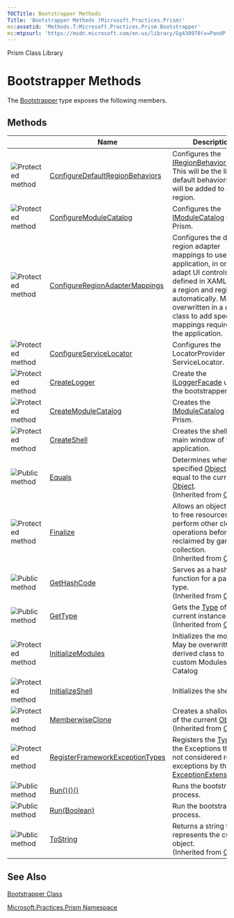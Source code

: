 ```yaml
---
TOCTitle: Bootstrapper Methods
Title: 'Bootstrapper Methods (Microsoft.Practices.Prism)'
ms:assetid: 'Methods.T:Microsoft.Practices.Prism.Bootstrapper'
ms:mtpsurl: 'https://msdn.microsoft.com/en-us/library/Gg430970(v=PandP.50)'
---
```


Prism Class Library

Bootstrapper Methods
====================

The [Bootstrapper](https://msdn.microsoft.com/t:microsoft.practices.prism.bootstrapper) type exposes the following members.

Methods
-------

<table>

<thead>
<tr class="header">
<th> </th>
<th>Name</th>
<th>Description</th>
</tr>
</thead>
<tbody>
<tr class="odd">
<td><img src="https://msdn.microsoft.com/en-us/Gg430970.protmethod(en-us,PandP.50).gif" title="Protected method" /></td>
<td><a href="https://msdn.microsoft.com/m:microsoft.practices.prism.bootstrapper.configuredefaultregionbehaviors">ConfigureDefaultRegionBehaviors</a></td>
<td><div class="summary">
Configures the <a href="https://msdn.microsoft.com/t:microsoft.practices.prism.regions.iregionbehaviorfactory">IRegionBehaviorFactory</a>. This will be the list of default behaviors that will be added to a region.
</div></td>
</tr>
<tr class="even">
<td><img src="https://msdn.microsoft.com/en-us/Gg430970.protmethod(en-us,PandP.50).gif" title="Protected method" /></td>
<td><a href="https://msdn.microsoft.com/m:microsoft.practices.prism.bootstrapper.configuremodulecatalog">ConfigureModuleCatalog</a></td>
<td><div class="summary">
Configures the <a href="https://msdn.microsoft.com/t:microsoft.practices.prism.modularity.imodulecatalog">IModuleCatalog</a> used by Prism.
</div></td>
</tr>
<tr class="odd">
<td><img src="https://msdn.microsoft.com/en-us/Gg430970.protmethod(en-us,PandP.50).gif" title="Protected method" /></td>
<td><a href="https://msdn.microsoft.com/m:microsoft.practices.prism.bootstrapper.configureregionadaptermappings">ConfigureRegionAdapterMappings</a></td>
<td><div class="summary">
Configures the default region adapter mappings to use in the application, in order to adapt UI controls defined in XAML to use a region and register it automatically. May be overwritten in a derived class to add specific mappings required by the application.
</div></td>
</tr>
<tr class="even">
<td><img src="https://msdn.microsoft.com/en-us/Gg430970.protmethod(en-us,PandP.50).gif" title="Protected method" /></td>
<td><a href="https://msdn.microsoft.com/m:microsoft.practices.prism.bootstrapper.configureservicelocator">ConfigureServiceLocator</a></td>
<td><div class="summary">
Configures the LocatorProvider for the ServiceLocator.
</div></td>
</tr>
<tr class="odd">
<td><img src="https://msdn.microsoft.com/en-us/Gg430970.protmethod(en-us,PandP.50).gif" title="Protected method" /></td>
<td><a href="https://msdn.microsoft.com/m:microsoft.practices.prism.bootstrapper.createlogger">CreateLogger</a></td>
<td><div class="summary">
Create the <a href="https://msdn.microsoft.com/t:microsoft.practices.prism.logging.iloggerfacade">ILoggerFacade</a> used by the bootstrapper.
</div></td>
</tr>
<tr class="even">
<td><img src="https://msdn.microsoft.com/en-us/Gg430970.protmethod(en-us,PandP.50).gif" title="Protected method" /></td>
<td><a href="https://msdn.microsoft.com/m:microsoft.practices.prism.bootstrapper.createmodulecatalog">CreateModuleCatalog</a></td>
<td><div class="summary">
Creates the <a href="https://msdn.microsoft.com/t:microsoft.practices.prism.modularity.imodulecatalog">IModuleCatalog</a> used by Prism.
</div></td>
</tr>
<tr class="odd">
<td><img src="https://msdn.microsoft.com/en-us/Gg430970.protmethod(en-us,PandP.50).gif" title="Protected method" /></td>
<td><a href="https://msdn.microsoft.com/m:microsoft.practices.prism.bootstrapper.createshell">CreateShell</a></td>
<td><div class="summary">
Creates the shell or main window of the application.
</div></td>
</tr>
<tr class="even">
<td><img src="https://msdn.microsoft.com/en-us/Gg430970.pubmethod(en-us,PandP.50).gif" title="Public method" /></td>
<td><a href="http://msdn.microsoft.com/en-us/library/bsc2ak47">Equals</a></td>
<td><div class="summary">
Determines whether the specified <a href="http://msdn.microsoft.com/en-us/library/e5kfa45b">Object</a> is equal to the current <a href="http://msdn.microsoft.com/en-us/library/e5kfa45b">Object</a>.
</div>
(Inherited from <a href="http://msdn.microsoft.com/en-us/library/e5kfa45b">Object</a>.)</td>
</tr>
<tr class="odd">
<td><img src="https://msdn.microsoft.com/en-us/Gg430970.protmethod(en-us,PandP.50).gif" title="Protected method" /></td>
<td><a href="http://msdn.microsoft.com/en-us/library/4k87zsw7">Finalize</a></td>
<td><div class="summary">
Allows an object to try to free resources and perform other cleanup operations before it is reclaimed by garbage collection.
</div>
(Inherited from <a href="http://msdn.microsoft.com/en-us/library/e5kfa45b">Object</a>.)</td>
</tr>
<tr class="even">
<td><img src="https://msdn.microsoft.com/en-us/Gg430970.pubmethod(en-us,PandP.50).gif" title="Public method" /></td>
<td><a href="http://msdn.microsoft.com/en-us/library/zdee4b3y">GetHashCode</a></td>
<td><div class="summary">
Serves as a hash function for a particular type.
</div>
(Inherited from <a href="http://msdn.microsoft.com/en-us/library/e5kfa45b">Object</a>.)</td>
</tr>
<tr class="odd">
<td><img src="https://msdn.microsoft.com/en-us/Gg430970.pubmethod(en-us,PandP.50).gif" title="Public method" /></td>
<td><a href="http://msdn.microsoft.com/en-us/library/dfwy45w9">GetType</a></td>
<td><div class="summary">
Gets the <a href="http://msdn.microsoft.com/en-us/library/42892f65">Type</a> of the current instance.
</div>
(Inherited from <a href="http://msdn.microsoft.com/en-us/library/e5kfa45b">Object</a>.)</td>
</tr>
<tr class="even">
<td><img src="https://msdn.microsoft.com/en-us/Gg430970.protmethod(en-us,PandP.50).gif" title="Protected method" /></td>
<td><a href="https://msdn.microsoft.com/m:microsoft.practices.prism.bootstrapper.initializemodules">InitializeModules</a></td>
<td><div class="summary">
Initializes the modules. May be overwritten in a derived class to use a custom Modules Catalog
</div></td>
</tr>
<tr class="odd">
<td><img src="https://msdn.microsoft.com/en-us/Gg430970.protmethod(en-us,PandP.50).gif" title="Protected method" /></td>
<td><a href="https://msdn.microsoft.com/m:microsoft.practices.prism.bootstrapper.initializeshell">InitializeShell</a></td>
<td><div class="summary">
Initializes the shell.
</div></td>
</tr>
<tr class="even">
<td><img src="https://msdn.microsoft.com/en-us/Gg430970.protmethod(en-us,PandP.50).gif" title="Protected method" /></td>
<td><a href="http://msdn.microsoft.com/en-us/library/57ctke0a">MemberwiseClone</a></td>
<td><div class="summary">
Creates a shallow copy of the current <a href="http://msdn.microsoft.com/en-us/library/e5kfa45b">Object</a>.
</div>
(Inherited from <a href="http://msdn.microsoft.com/en-us/library/e5kfa45b">Object</a>.)</td>
</tr>
<tr class="odd">
<td><img src="https://msdn.microsoft.com/en-us/Gg430970.protmethod(en-us,PandP.50).gif" title="Protected method" /></td>
<td><a href="https://msdn.microsoft.com/m:microsoft.practices.prism.bootstrapper.registerframeworkexceptiontypes">RegisterFrameworkExceptionTypes</a></td>
<td><div class="summary">
Registers the <a href="http://msdn.microsoft.com/en-us/library/42892f65">Type</a>s of the Exceptions that are not considered root exceptions by the <a href="https://msdn.microsoft.com/t:microsoft.practices.prism.exceptionextensions">ExceptionExtensions</a>.
</div></td>
</tr>
<tr class="even">
<td><img src="https://msdn.microsoft.com/en-us/Gg430970.pubmethod(en-us,PandP.50).gif" title="Public method" /></td>
<td><a href="https://msdn.microsoft.com/m:microsoft.practices.prism.bootstrapper.run">Run()()()</a></td>
<td><div class="summary">
Runs the bootstrapper process.
</div></td>
</tr>
<tr class="odd">
<td><img src="https://msdn.microsoft.com/en-us/Gg430970.pubmethod(en-us,PandP.50).gif" title="Public method" /></td>
<td><a href="https://msdn.microsoft.com/m:microsoft.practices.prism.bootstrapper.run(system.boolean)">Run(Boolean)</a></td>
<td><div class="summary">
Run the bootstrapper process.
</div></td>
</tr>
<tr class="even">
<td><img src="https://msdn.microsoft.com/en-us/Gg430970.pubmethod(en-us,PandP.50).gif" title="Public method" /></td>
<td><a href="http://msdn.microsoft.com/en-us/library/7bxwbwt2">ToString</a></td>
<td><div class="summary">
Returns a string that represents the current object.
</div>
(Inherited from <a href="http://msdn.microsoft.com/en-us/library/e5kfa45b">Object</a>.)</td>
</tr>
</tbody>
</table>

See Also
--------


[Bootstrapper Class](https://msdn.microsoft.com/t:microsoft.practices.prism.bootstrapper)

[Microsoft.Practices.Prism Namespace](https://msdn.microsoft.com/n:microsoft.practices.prism)
